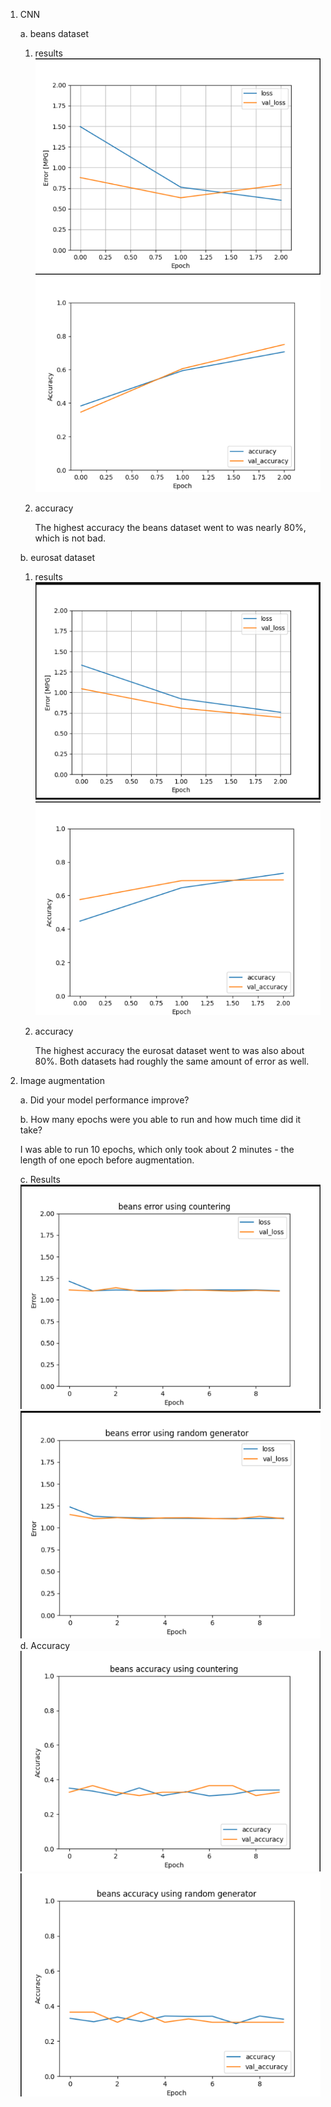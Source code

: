 1. CNN
   
    a. beans dataset
   
   1. results
      ![img_15.png](img_15.png)
      ![img_18.png](img_18.png)
   2. accuracy
      
      The highest accuracy the beans dataset went to was nearly 80%, which is not bad.
   
   b. eurosat dataset
   
   1. results
      ![img_16.png](img_16.png)
      ![img_19.png](img_19.png)
   2. accuracy
      
      The highest accuracy the eurosat dataset went to was also about 80%. Both datasets had
      roughly the same amount of error as well.
 
     
2. Image augmentation
   
    a. Did your model performance improve?
   
    b. How many epochs were you able to run and how much time did it take?
   
      I was able to run 10 epochs, which only took about 2 minutes - the length of one epoch before augmentation.
   
    c. Results
      ![img_22.png](img_22.png)
      ![img_24.png](img_24.png)
    d. Accuracy
      ![img_23.png](img_23.png)
      ![img_25.png](img_25.png)